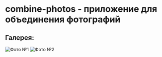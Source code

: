 # combine-photos - приложение для объединения фотографий


## Галерея:
![Фото №1](https://i.imgur.com/zUgIFKD.png)
![Фото №2](https://i.imgur.com/wD6rLtO.png)
